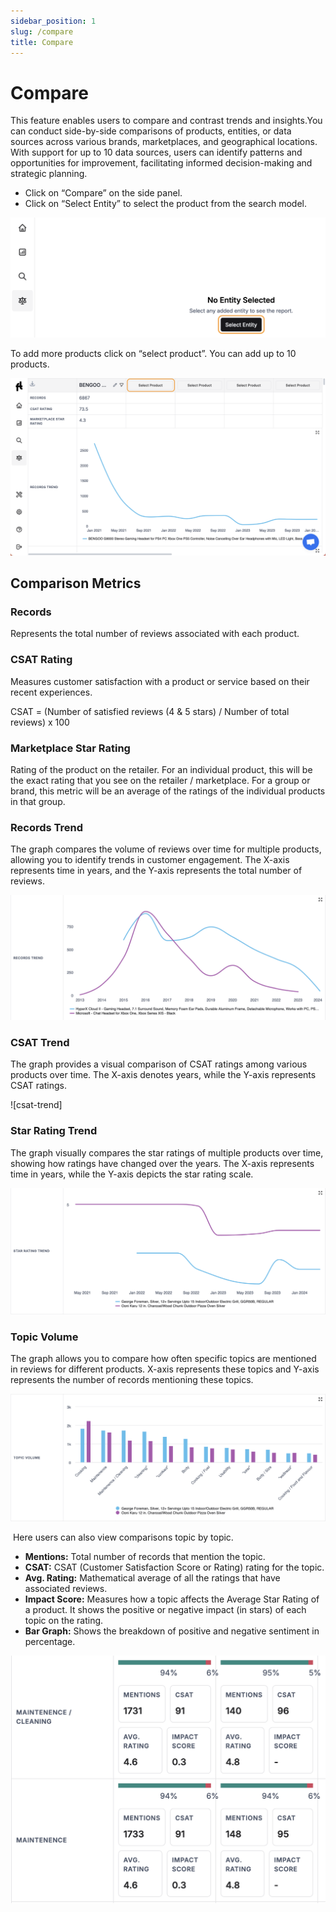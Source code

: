 ```yaml
---
sidebar_position: 1
slug: /compare
title: Compare
---
```


# **Compare**

This feature enables users to compare and contrast trends and insights.You can conduct side-by-side comparisons of products, entities, or data sources across various brands, marketplaces, and geographical locations. With support for up to 10 data sources, users can identify patterns and opportunities for improvement, facilitating informed decision-making and strategic planning.

- Click on “Compare” on the side panel.
- Click on “Select Entity” to select the product from the search model.

![select-entity](../../img/help/guides/compare/compare.png)

To add more products click on “select product”. You can add up to 10 products.

![add-entity](../../img/help/guides/compare/add-entity.png)

## **Comparison Metrics**

### **Records**

Represents the total number of reviews associated with each product.

### **CSAT Rating**

Measures customer satisfaction with a product or service based on their recent experiences.

CSAT = (Number of satisfied reviews (4 & 5 stars) / Number of total reviews) x 100 

### **Marketplace Star Rating**

Rating of the product on the retailer. For an individual product, this will be the exact rating that you see on the retailer / marketplace. For a group or brand, this metric will be an average of the ratings of the individual products in that group.

### **Records Trend**

The graph compares the volume of reviews over time for multiple products, allowing you to identify trends in customer engagement. The X-axis represents time in years, and the Y-axis represents the total number of reviews.

![records-trend](../../img/help/guides/compare/records-trend.png)

### **CSAT Trend**

The graph provides a visual comparison of CSAT ratings among various products over time. The X-axis denotes years, while the Y-axis represents CSAT ratings.

![csat-trend]

### **Star Rating Trend**

The graph visually compares the star ratings of multiple products over time, showing how ratings have changed over the years. The X-axis represents time in years, while the Y-axis depicts the star rating scale.

![star-rating-trend](../../img/help/guides/compare/star-rating-trend.png)

### **Topic Volume**

The graph allows you to compare how often specific topics are mentioned in reviews for different products. X-axis represents these topics and Y-axis represents the number of records mentioning these topics.

![topic-volume](../../img/help/guides/compare/topic-volume.png)

 Here users can also view comparisons topic by topic.

-  **Mentions:** Total number of records that mention the topic.
-  **CSAT:** CSAT (Customer Satisfaction Score or Rating) rating for the topic.
-  **Avg. Rating:** Mathematical average of all the ratings that have associated reviews. 
-  **Impact Score:** Measures how a topic affects the Average Star Rating of a product. It shows the positive or negative impact (in stars) of each topic on the rating.
-  **Bar Graph:** Shows the breakdown of positive and negative sentiment in percentage.

![topic-by-topic](../../img/help/guides/compare/topic-by-topic.png)
